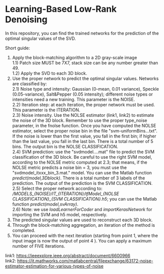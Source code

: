 # Learning-Based Low-Rank Denoising
 In this repository, you can find the trained networks for the prediction of the optimal singular values of the SVD.

 Short guide: <br/>
 1) Apply the block-matching algorithm to a 2D gray-scale image <br/>
    1.1) Patch size MUST be 7X7, stack size can be any number greater than 49.  <br/>
    1.2) Apply the SVD to each 3D block. <br/>
 2) Use the proper network to predict the optimal singular values. Networks are classified by:  <br/>
    2.1) Noise type and intensity: Gaussian (0-mean, 0.01 variance), Speckle (0.05-variance), Salt&Pepper (0.05 intensity); different noise types or intensities need a new training. This parameter is the NOISE. <br/>
    2.2) Iteration step: at each iteration, the proper network must be used. This parameter is the ITERATION. <br/>
    2.3) Noise intensity. Use the NOLSE estimator (link1, link2) to estimate the noise of the 3D block. Remember to use the proper type_noise parameter, in the fnolse function. Once you have computed the NOLSE estimator, select the proper noise bin in the file "svm-uniformBins...txt". If the noise is lower than the first value, you fall in the first bin; if higher than the last value, you fall in the last bin. There is a total number of 5 bins. The output bin is the NOLSE CLASSIFICATION. <br/>
    2.4) SVM prediction: use the "svdmodel....mat" file to predict the SVM classification of the 3D block. Be careful to use the right SVM model, according to the NOLSE metric computed at 2.3; that means, if the NOLSE metric predicts a noise bin = 3, you must use the "svdmodel_itxxx_bin_3.mat." model. You can use the Matlab function *predict(model,3Dblock)*. There is a total number of 3 labels of the prediction. The output of the prediction is the SVM CLASSIFICATION. <br/>
    2.5) Select the proper network according to: */MODELS_{NOISE}/IT_{ITERATION}/tfModel_{NOLSE CLASSIFICATION}_{SVM CLASSIFICATION}.h5*; you can use the Matlab function *predict(model,svArray)*. <br/>
    2.6) Note: we use *loadLearnerForCoder* and *importKerasNetwork* for importing the SVM and h5 model, respectively.
 3) The predicted singular values are used to reconstruct each 3D block.  <br/>
 4) Through the block-matching aggregation, an iteration of the method is completed. <br/>
 5) You can proceed with the next iteration (starting from point 1, where the input image is now the output of point 4 ). You can apply a maximum number of FIVE iterations. <br/>
    
    
 link1: https://ieeexplore.ieee.org/abstract/document/6600966 <br/>
 link2: https://it.mathworks.com/matlabcentral/fileexchange/63172-noise-estimator-estimation-for-various-types-of-noise
 
